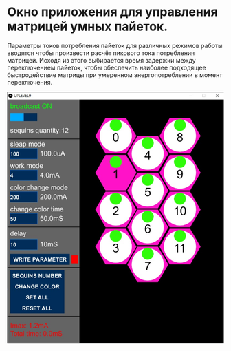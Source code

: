 # Окно приложения для управления матрицей умных пайеток.

Параметры токов потребления пайеток для различных режимов работы вводятся чтобы произвести расчёт пикового тока потребления матрицей. Исходя из этого выбирается время задержки между переключением пайеток, чтобы обеспечить наиболее подходящее быстродействие матрицы при умеренном энергопотреблении в момент переключения.

![Окно приложения](https://github.com/ArtemMechanik/SmartSequins/blob/main/Mk.9/source/Окно%20приложения.jpg)
